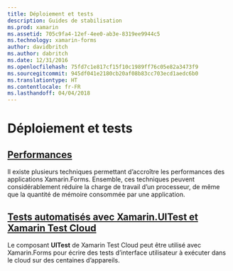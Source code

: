 ```yaml
---
title: Déploiement et tests
description: Guides de stabilisation
ms.prod: xamarin
ms.assetid: 705c9fa4-12ef-4ee0-ab3e-8319ee9944c5
ms.technology: xamarin-forms
author: davidbritch
ms.author: dabritch
ms.date: 12/31/2016
ms.openlocfilehash: 75fd7c1e817cf15f10c1989ff76c05e82a3473f9
ms.sourcegitcommit: 945df041e2180cb20af08b83cc703ecd1aedc6b0
ms.translationtype: HT
ms.contentlocale: fr-FR
ms.lasthandoff: 04/04/2018
---
```

# <a name="deployment-and-testing"></a>Déploiement et tests

## <a name="performanceperformancemd"></a>[Performances](performance.md)

Il existe plusieurs techniques permettant d’accroître les performances des applications Xamarin.Forms. Ensemble, ces techniques peuvent considérablement réduire la charge de travail d’un processeur, de même que la quantité de mémoire consommée par une application.

## <a name="automated-testing-with-xamarinuitest-and-xamarin-test-clouduitest-and-test-cloudmd"></a>[Tests automatisés avec Xamarin.UITest et Xamarin Test Cloud](uitest-and-test-cloud.md)

Le composant **UITest** de Xamarin Test Cloud peut être utilisé avec Xamarin.Forms pour écrire des tests d’interface utilisateur à exécuter dans le cloud sur des centaines d’appareils.
